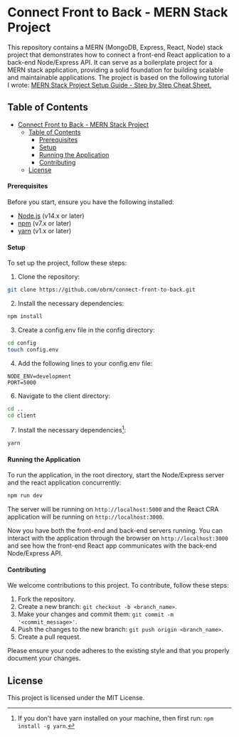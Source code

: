 # Connect Front to Back - MERN Stack Project

This repository contains a MERN (MongoDB, Express, React, Node) stack project that demonstrates how to connect a front-end React application to a back-end Node/Express API. It can serve as a boilerplate project for a MERN stack application, providing a solid foundation for building scalable and maintainable applications. 
The project is based on the following tutorial I wrote: [MERN Stack Project Setup Guide - Step by Step Cheat Sheet.](https://medium.com/@obrm770/mern-stack-project-setup-guide-step-by-step-cheat-sheet-25fae8d08a9a)


## Table of Contents 

- [Connect Front to Back - MERN Stack Project](#connect-front-to-back---mern-stack-project)
  - [Table of Contents](#table-of-contents)
      - [Prerequisites](#prerequisites)
      - [Setup](#setup)
      - [Running the Application](#running-the-application)
      - [Contributing](#contributing)
  - [License](#license)

#### Prerequisites

Before you start, ensure you have the following installed:

* [Node.js](https://nodejs.org/en/download) (v14.x or later)
* [npm](https://www.npmjs.com/get-npm) (v7.x or later)
* [yarn](https://classic.yarnpkg.com/lang/en/docs/install) (v1.x or later)

#### Setup

To set up the project, follow these steps:

1. Clone the repository:

```bash
git clone https://github.com/obrm/connect-front-to-back.git
```

2. Install the necessary dependencies:

```bash
npm install
```

3. Create a config.env file in the config directory:

```bash
cd config
touch config.env
```  
4. Add the following lines to your config.env file:
```env
NODE_ENV=development
PORT=5000
```

6. Navigate to the client directory:
```bash
cd ..
cd client
```
7. Install the necessary dependencies[^1]:
```bash
yarn
```

#### Running the Application

To run the application, in the root directory, start the Node/Express server and the react application concurrently:

```bash
npm run dev
```
The server will be running on `http://localhost:5000` and the React CRA application will be running on `http://localhost:3000`.

Now you have both the front-end and back-end servers running. You can interact with the application through the browser on `http://localhost:3000` and see how the front-end React app communicates with the back-end Node/Express API.

#### Contributing

We welcome contributions to this project. To contribute, follow these steps:

1. Fork the repository.
2. Create a new branch: `git checkout -b <branch_name>`.
3. Make your changes and commit them: `git commit -m '<commit_message>'`.
4. Push the changes to the new branch: `git push origin <branch_name>`.
5. Create a pull request.

Please ensure your code adheres to the existing style and that you properly document your changes.

## License

This project is licensed under the MIT License. 

[^1]: If you don't have yarn installed on your machine, then first run: `npm install -g yarn`.
